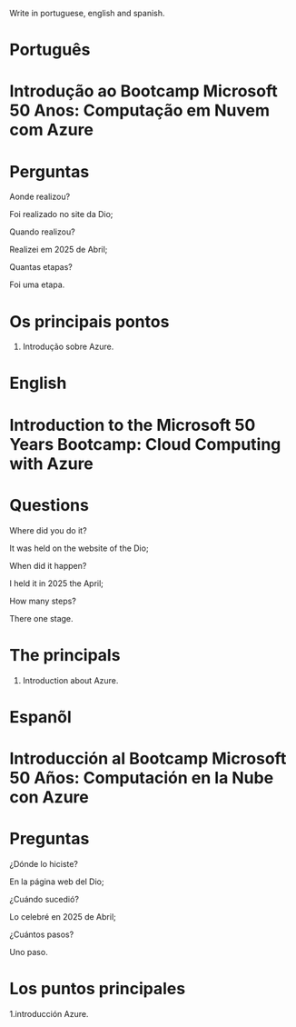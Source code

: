 
Write in portuguese, english and spanish.

# Português 

#  Introdução ao Bootcamp Microsoft 50 Anos: Computação em Nuvem com Azure







# Perguntas

Aonde realizou?

Foi realizado no site da Dio;

Quando realizou?

Realizei em 2025 de Abril;

Quantas etapas?

Foi uma etapa.

# Os principais pontos

1. Introdução sobre Azure.


# English


# Introduction to the Microsoft 50 Years Bootcamp: Cloud Computing with Azure

# Questions

Where did you do it?

It was held on the website of the Dio;

When did it happen?

I held it in 2025 the April;

How many steps?

There one stage.

# The principals


1. Introduction about Azure.


# Espanõl


#  Introducción al Bootcamp Microsoft 50 Años: Computación en la Nube con Azure

# Preguntas

¿Dónde lo hiciste?

En la página web del Dio;

¿Cuándo sucedió?

Lo celebré en 2025 de Abril;

¿Cuántos pasos?

Uno  paso.

# Los puntos principales


1.introducción Azure.
